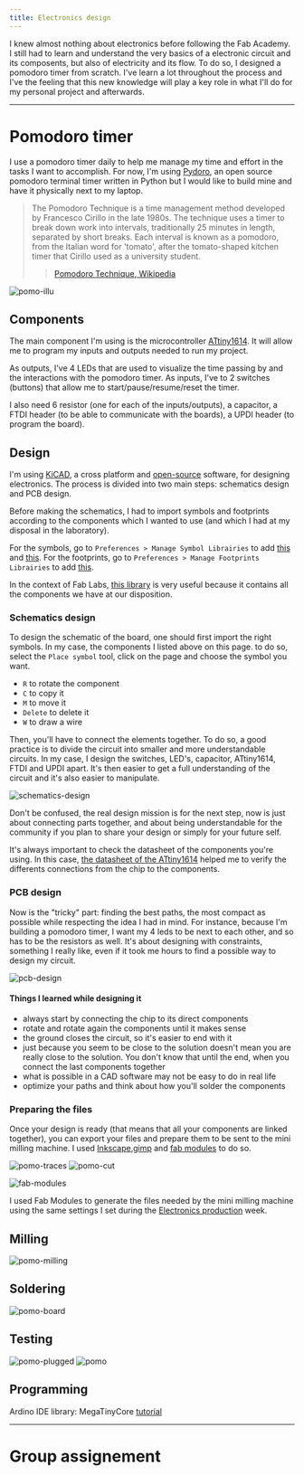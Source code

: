 ```yaml
---
title: Electronics design
---
```


I knew almost nothing about electronics before following the Fab Academy. I still had to learn and understand the very basics of a electronic circuit and its composents, but also of electricity and its flow. To do so, I designed a pomodoro timer from scratch. I've learn a lot throughout the process and I've the feeling that this new knowledge will play a key role in what I'll do for my personal project and afterwards.

---

# Pomodoro timer

I use a pomodoro timer daily to help me manage my time and effort in the tasks I want to accomplish. For now, I'm using [Pydoro](https://github.com/JaDogg/pydoro), an open source pomodoro terminal timer written in Python but I would like to build mine and have it physically next to my laptop.

> The Pomodoro Technique is a time management method developed by Francesco Cirillo in the late 1980s. The technique uses a timer to break down work into intervals, traditionally 25 minutes in length, separated by short breaks. Each interval is known as a pomodoro, from the Italian word for 'tomato', after the tomato-shaped kitchen timer that Cirillo used as a university student.
> > [Pomodoro Technique, Wikipedia](https://en.wikipedia.org/wiki/Pomodoro_Technique)

![pomo-illu](pomo-illu.png)

## Components

The main component I'm using is the microcontroller [ATtiny1614](https://www.microchip.com/wwwproducts/en/ATTINY1614). It will allow me to program my inputs and outputs needed to run my project.

As outputs, I've 4 LEDs that are used to visualize the time passing by and the interactions with the pomodoro timer. 
As inputs, I've to 2 switches (buttons) that allow me to start/pause/resume/reset the timer.

I also need 6 resistor (one for each of the inputs/outputs), a capacitor, a FTDI header (to be able to communicate with the boards), a UPDI header (to program the board).


## Design

I'm using [KiCAD](https://kicad-pcb.org/), a cross platform and [open-source](https://gitlab.com/kicad) software, for designing electronics. The process is divided into two main steps: schematics design and PCB design.

Before making the schematics, I had to import symbols and footprints according to the components which I wanted to use (and which I had at my disposal in the laboratory).

For the symbols, go to `Preferences > Manage Symbol Librairies` to add [this](https://github.com/KiCad/kicad-symbols) and [this](https://kicad.github.io/symbols/MCU_Microchip_ATtiny). For the footprints, go to `Preferences > Manage Footprints Librairies` to add [this](https://github.com/KiCad/kicad-footprints).

In the context of Fab Labs, [this library](http://academany.fabcloud.io/fabacademy/2020/labs/barcelona/site/local/#material/extras/week06/assets/kicad_libraries.zip) is very useful because it contains all the components we have at our disposition.

### Schematics design

To design the schematic of the board, one should first import the right symbols. In my case, the components I listed above on this page. to do so, select the `Place symbol` tool, click on the page and choose the symbol you want.

- `R` to rotate the component
- `C` to copy it
- `M` to move it
- `Delete` to delete it
- `W` to draw a wire

Then, you'll have to connect the elements together. To do so, a good practice is to divide the circuit into smaller and more understandable circuits. In my case, I design the switches, LED's, capacitor, ATtiny1614, FTDI and UPDI apart. It's then easier to get a full understanding of the circuit and it's also easier to manipulate.

![schematics-design](schematics-design.jpeg)

Don't be confused, the real design mission is for the next step, now is just about connecting parts together, and about being understandable for the community if you plan to share your design or simply for your future self.

It's always important to check the datasheet of the components you're using. In this case, [the datasheet of the ATtiny1614](http://ww1.microchip.com/downloads/en/DeviceDoc/ATtiny1614-DataSheet-DS40001995B.pdf) helped me to verify the differents connections from the chip to the components.


### PCB design

Now is the "tricky" part: finding the best paths, the most compact as possible while respecting the idea I had in mind. For instance, because I'm building a pomodoro timer, I want my 4 leds to be next to each other, and so has to be the resistors as well. It's about designing with constraints, something I really like, even if it took me hours to find a possible way to design my circuit.

![pcb-design](pcb-design.jpeg)


#### Things I learned while designing it

- always start by connecting the chip to its direct components
- rotate and rotate again the components until it makes sense
- the ground closes the circuit, so it's easier to end with it
- just because you seem to be close to the solution doesn't mean you are really close to the solution. You don't know that until the end, when you connect the last components together
- what is possible in a CAD software may not be easy to do in real life
- optimize your paths and think about how you'll solder the  components


### Preparing the files

Once your design is ready (that means that all your components are linked together), you can export your files and prepare them to be sent to the mini milling machine. I used [Inkscape](https://inkscape.org/),[gimp](https://www.gimp.org/) and [fab modules](http://fabmodules.org/) to do so.

![pomo-traces](pomo-traces.png)
![pomo-cut](pomo-cut.png)

![fab-modules](fab-modules.jpeg)

I used Fab Modules to generate the files needed by the mini milling machine using the same settings I set during the [Electronics production](electronics-production.html) week.

## Milling

![pomo-milling](pomo-milling.jpeg)

## Soldering

![pomo-board](pomo-board.jpeg)

## Testing

![pomo-plugged](pomo-plugged.jpeg)
![pomo](pomo.jpeg)

## Programming

Ardino IDE library: MegaTinyCore
[tutorial](https://www.electronics-lab.com/project/getting-started-with-the-new-attiny-chips-programming-the-microchips-0-series-and-1-series-attiny-with-the-arduino-ide/)

---

# Group assignement


